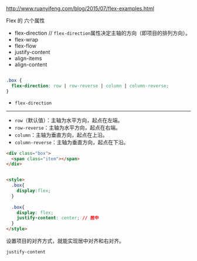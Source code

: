 <http://www.ruanyifeng.com/blog/2015/07/flex-examples.html>

Flex 的 六个属性

* flex-direction // `flex-direction`属性决定主轴的方向（即项目的排列方向）。
* flex-wrap
* flex-flow
* justify-content
* align-items
* align-content

```css

.box {
  flex-direction: row | row-reverse | column | column-reverse;
}

```

* `flex-direction`

-----------------------

  * `row`（默认值）：主轴为水平方向，起点在左端。
  * `row-reverse`：主轴为水平方向，起点在右端。
  * `column`：主轴为垂直方向，起点在上沿。
  * `column-reverse`：主轴为垂直方向，起点在下沿。



```html
<div class="box">
  <span class="item"></span>
</div>


<style>
  .box{
    display:flex;
  }
  
  .box{
    display: flex;
    justify-content: center; // 居中
  }
</style>
```

设置项目的对齐方式，就能实现居中对齐和右对齐。

```
justify-content
```


